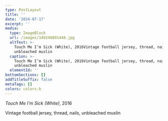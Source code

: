 ```yaml
---
type: PostLayout
title: ''
date: '2024-07-17'
excerpt: ''
media:
  type: ImageBlock
  url: /images/149246891448.jpg
  altText: >-
    Touch Me I’m Sick (White), 2016Vintage football jersey, thread, nails,
    unbleached muslin
  caption: >-
    Touch Me I’m Sick (White), 2016Vintage football jersey, thread, nails,
    unbleached muslin
  elementId: ''
bottomSections: []
addTitleSuffix: false
metaTags: []
colors: colors-b
---
```

*Touch Me I’m Sick (White)*, 2016

Vintage football jersey, thread, nails, unbleached muslin
